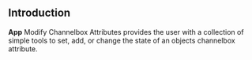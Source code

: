 ## **Introduction**
**App** Modify Channelbox Attributes provides the user with a collection of simple tools to set, add, or change the state of an objects channelbox attribute. 


